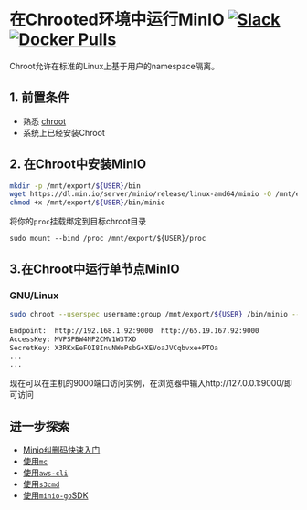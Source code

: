 # 在Chrooted环境中运行MinIO [![Slack](https://slack.min.io/slack?type=svg)](https://slack.min.io) [![Docker Pulls](https://img.shields.io/docker/pulls/minio/minio.svg?maxAge=604800)](https://hub.docker.com/r/cdbarbosa/clone/)

Chroot允许在标准的Linux上基于用户的namespace隔离。

## 1. 前置条件
* 熟悉 [chroot](http://man7.org/linux/man-pages/man2/chroot.2.html)
* 系统上已经安装Chroot

## 2. 在Chroot中安装MinIO
```sh
mkdir -p /mnt/export/${USER}/bin
wget https://dl.min.io/server/minio/release/linux-amd64/minio -O /mnt/export/${USER}/bin/minio
chmod +x /mnt/export/${USER}/bin/minio
```

将你的`proc`挂载绑定到目标chroot目录
```
sudo mount --bind /proc /mnt/export/${USER}/proc
```

## 3.在Chroot中运行单节点MinIO
### GNU/Linux
```sh
sudo chroot --userspec username:group /mnt/export/${USER} /bin/minio --config-dir=/.minio server /data

Endpoint:  http://192.168.1.92:9000  http://65.19.167.92:9000
AccessKey: MVPSPBW4NP2CMV1W3TXD
SecretKey: X3RKxEeFOI8InuNWoPsbG+XEVoaJVCqbvxe+PTOa
...
...
```

现在可以在主机的9000端口访问实例，在浏览器中输入http://127.0.0.1:9000/即可访问

## 进一步探索
- [Minio纠删码快速入门](https://docs.min.io/cn/minio-erasure-code-quickstart-guide)
- [使用`mc`](https://docs.min.io/cn/minio-client-quickstart-guide)
- [使用`aws-cli`](https://docs.min.io/cn/aws-cli-with-minio)
- [使用`s3cmd`](https://docs.min.io/cn/s3cmd-with-minio)
- [使用`minio-go`SDK](https://docs.min.io/cn/golang-client-quickstart-guide)
